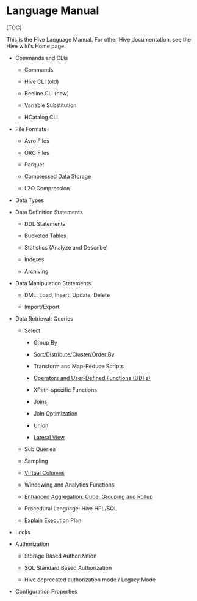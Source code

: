# Language Manual

[TOC]

This is the Hive Language Manual.  For other Hive documentation, see the Hive wiki's Home page.


- Commands and CLIs

	- Commands

	- Hive CLI (old)

	- Beeline CLI (new)

	- Variable Substitution

	- HCatalog CLI


- File Formats

	- Avro Files

	- ORC Files

	- Parquet

	- Compressed Data Storage

	- LZO Compression


- Data Types


- Data Definition Statements

	- DDL Statements

	- Bucketed Tables

	- Statistics (Analyze and Describe)

	- Indexes

	- Archiving


- Data Manipulation Statements

	- DML: Load, Insert, Update, Delete

	- Import/Export


- Data Retrieval: Queries

	- Select

		- Group By

		- [Sort/Distribute/Cluster/Order By](https://github.com/ZGG2016/hive-website/blob/master/User%20Documentation/Hive%20SQL%20Language%20Manual/Sort%20Distribute%20Cluster%20Order%20By.md)

		- Transform and Map-Reduce Scripts

		- [Operators and User-Defined Functions (UDFs)](https://github.com/ZGG2016/hive-website/blob/master/User%20Documentation/Hive%20SQL%20Language%20Manual/Operators%20and%20UDFs.md)

		- XPath-specific Functions

		- Joins

		- Join Optimization

		- Union

		- [Lateral View](https://github.com/ZGG2016/hive-website/blob/master/User%20Documentation/Hive%20SQL%20Language%20Manual/Lateral%20View.md)

	- Sub Queries

	- Sampling

	- [Virtual Columns]()

	- Windowing and Analytics Functions

	- [Enhanced Aggregation, Cube, Grouping and Rollup]()

	- Procedural Language:  Hive HPL/SQL

	- [Explain Execution Plan](https://github.com/ZGG2016/hive-website/blob/master/User%20Documentation/Hive%20SQL%20Language%20Manual/explain%20plan.md)


- Locks


- Authorization

	- Storage Based Authorization

	- SQL Standard Based Authorization

	- Hive deprecated authorization mode / Legacy Mode


- Configuration Properties